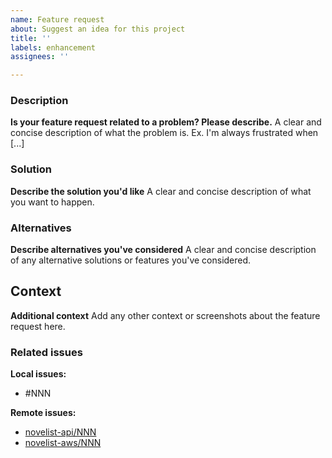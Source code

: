 ```yaml
---
name: Feature request
about: Suggest an idea for this project
title: ''
labels: enhancement
assignees: ''

---
```


### Description

**Is your feature request related to a problem? Please describe.**
A clear and concise description of what the problem is. Ex. I'm always frustrated when [...]

### Solution

**Describe the solution you'd like**
A clear and concise description of what you want to happen.

### Alternatives

**Describe alternatives you've considered**
A clear and concise description of any alternative solutions or features you've considered.

## Context

**Additional context**
Add any other context or screenshots about the feature request here.

### Related issues

**Local issues:**
* #NNN

**Remote issues:**
* [novelist-api/NNN](https://github.com/noveli-st/novelist-api/issues/NNN)
* [novelist-aws/NNN](https://github.com/noveli-st/novelist-aws/issues/NNN)
